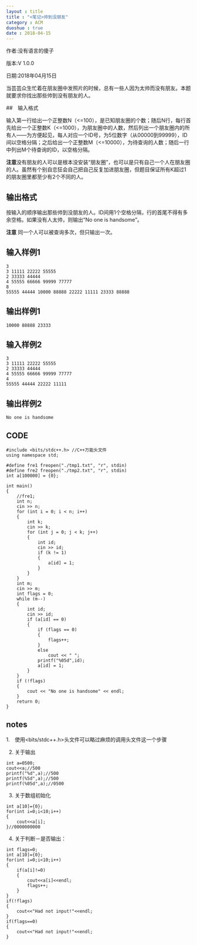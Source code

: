 ```yaml
---
layout : title
title : "<笔记>帅到没朋友"
category : ACM
duoshuo : true
date : 2018-04-15
---
```


作者:没有语言的傻子

版本:V 1.0.0

日期:2018年04月15日

<!-- more -->


当芸芸众生忙着在朋友圈中发照片的时候，总有一些人因为太帅而没有朋友。本题就要求你找出那些帅到没有朋友的人。

##　输入格式

输入第一行给出一个正整数N（<=100），是已知朋友圈的个数；随后N行，每行首先给出一个正整数K（<=1000），为朋友圈中的人数，然后列出一个朋友圈内的所有人——为方便起见，每人对应一个ID号，为5位数字（从00000到99999），ID间以空格分隔；之后给出一个正整数M（<=10000），为待查询的人数；随后一行中列出M个待查询的ID，以空格分隔。

**注意**没有朋友的人可以是根本没安装“朋友圈”，也可以是只有自己一个人在朋友圈的人。虽然有个别自恋狂会自己把自己反复加进朋友圈，但题目保证所有K超过1的朋友圈里都至少有2个不同的人。

##  输出格式

按输入的顺序输出那些帅到没朋友的人。ID间用1个空格分隔，行的首尾不得有多余空格。如果没有人太帅，则输出“No one is handsome”。

**注意** 同一个人可以被查询多次，但只输出一次。

## 输入样例1

```
3
3 11111 22222 55555
2 33333 44444
4 55555 66666 99999 77777
8
55555 44444 10000 88888 22222 11111 23333 88888
```

## 输出样例1

```
10000 88888 23333
```

## 输入样例2

```
3
3 11111 22222 55555
2 33333 44444
4 55555 66666 99999 77777
4
55555 44444 22222 11111
```

## 输出样例2

```No one is handsome```

## CODE

```
#include <bits/stdc++.h> //C++万能头文件
using namespace std;

#define fre1 freopen("./tmp1.txt", "r", stdin)
#define fre2 freopen("./tmp2.txt", "r", stdin)
int a[100000] = {0};

int main()
{
    //fre1;
    int n;
    cin >> n;
    for (int i = 0; i < n; i++)
    {
        int k;
        cin >> k;
        for (int j = 0; j < k; j++)
        {
            int id;
            cin >> id;
            if (k != 1)
            {
                a[id] = 1;
            }
        }
    }
    int m;
    cin >> m;
    int flags = 0;
    while (m--)
    {
        int id;
        cin >> id;
        if (a[id] == 0)
        {
            if (flags == 0)
            {
                flags++;
            }
            else
                cout << " ";
            printf("%05d",id);
            a[id] = 1;
        }
    }
    if (!flags)
    {
        cout << "No one is handsome" << endl;
    }
    return 0;
}
```

## notes

1.　使用<bits/stdc++.h>头文件可以略过麻烦的调用头文件这一个步骤

2. 关于输出
```
int a=0500;
cout<<a;//500
printf("%d",a);//500
printf(%5d",a);//500
printf(%05d",a);//0500
```

3. 关于数组初始化
```
int a[10]={0};
for(int i=0;i<10;i++)
{
    cout<<a[i];
}//0000000000
```
4. 关于判断－是否输出：
```
int flags=0;
int a[10]={0};
for(int i=0;i<10;i++)
{
    if(a[i]!=0)
    {
        cout<<a[i]<<endl;
        flags++;
    }
}
if(!flags)
{
    cout<<"Had not input!"<<endl;
}
if(flags==0)
{
    cout<<"Had not input!"<<endl;
}
```
